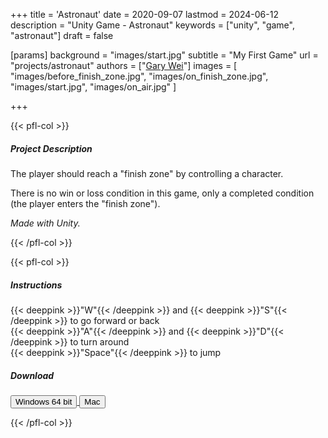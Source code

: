 +++
title = 'Astronaut'
date = 2020-09-07
lastmod = 2024-06-12
description = "Unity Game - Astronaut"
keywords = ["unity", "game", "astronaut"]
draft = false

[params]
background = "images/start.jpg"
subtitle = "My First Game"
url = "projects/astronaut"
authors = ["[Gary Wei](https://github.com/garywei944)"]
images = [
  "images/before_finish_zone.jpg",
  "images/on_finish_zone.jpg",
  "images/start.jpg",
  "images/on_air.jpg"
]

+++

{{< pfl-col >}}

##### Project Description

The player should reach a "finish zone" by controlling a character.

There is no win or loss condition in this game, only a completed condition (the player enters the "finish zone").

_Made with Unity._

{{< /pfl-col >}}

{{< pfl-col >}}

##### Instructions

{{< deeppink >}}"W"{{< /deeppink >}} and
{{< deeppink >}}"S"{{< /deeppink >}} to go forward or back  
{{< deeppink >}}"A"{{< /deeppink >}} and
{{< deeppink >}}"D"{{< /deeppink >}} to turn around  
{{< deeppink >}}"Space"{{< /deeppink >}} to jump

##### Download

<a href="https://s3.amazonaws.com/ariseus.net/cs590g_p1/aris_cs590g_p1_1.1.0_win_x86_64.zip">
<input
  type="submit"
  class="btn btn-outline-pill btn-custom-light mr-3"
  value="Windows 64 bit"
/>
</a>
<a href="https://s3.amazonaws.com/ariseus.net/cs590g_p1/aris_cs590g_p1_1.1.0_mac.zip">
<input
  type="submit"
  class="btn btn-outline-pill btn-custom-light mr-3"
  value="Mac"
/>
</a>

{{< /pfl-col >}}
